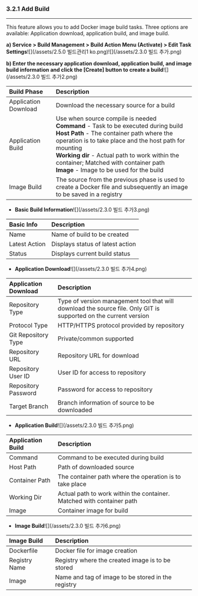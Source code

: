 ### 3.2.1 Add Build

---

This feature allows you to add Docker image build tasks. Three options are available: Application download, application build, and image build.

**a\) Service > Build Management > Build Action Menu \(Activate\) > Edit Task Settings**![](/assets/2.5.0 빌드관리1 ko.png)![](/assets/2.3.0 빌드 추가.png)

**b\) Enter the necessary application download, application build, and image build information and click the [Create] button to create a build**![](/assets/2.3.0 빌드 추가2.png)

| **Build Phase** | **Description** |
| :--- | :--- |
| Application Download | Download the necessary source for a build |
| Application Build | Use when source compile is needed <br/>**Command** - Task to be executed during build <br/>**Host Path** - The container path where the operation is to take place and the host path for mounting <br/>**Working dir** - Actual path to work within the container; Matched with container path <br/>**Image** - Image to be used for the build |
| Image Build | The source from the previous phase is used to create a Docker file and subsequently an image to be saved in a registry |

* **Basic Build Information**![](/assets/2.3.0 빌드 추가3.png)

| **Basic Info** | **Description** |
| :--- | :--- |
| Name | Name of build to be created |
| Latest Action | Displays status of latest action |
| Status | Displays current build status |

* **Application Download**![](/assets/2.3.0 빌드 추가4.png)

| **Application Download** | **Description** |
| :--- | :--- |
| Repository Type | Type of version management tool that will download the source file. Only GIT is supported on the current version |
| Protocol Type | HTTP/HTTPS protocol provided by repository |
| Git Repository Type | Private/common supported |
| Repository URL | Repository URL for download |
| Repository User ID | User ID for access to repository |
| Repository Password | Password for access to repository |
| Target Branch | Branch information of source to be downloaded |

* **Application Build**![](/assets/2.3.0 빌드 추가5.png)

| **Application Build** | **Description** |
| :--- | :--- |
| Command | Command to be executed during build |
| Host Path | Path of downloaded source |
| Container Path | The container path where the operation is to take place |
| Working Dir | Actual path to work within the container. Matched with container path |
| Image | Container image for build |

* **Image Build**![](/assets/2.3.0 빌드 추가6.png)

| **Image Build** | Description |
| :--- | :--- |
| Dockerfile | Docker file for image creation |
| Registry Name | Registry where the created image is to be stored |
| Image | Name and tag of image to be stored in the registry |



